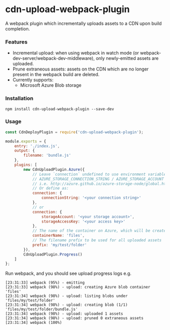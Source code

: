 # cdn-upload-webpack-plugin
A webpack plugin which incrementally uploads assets to a CDN upon build completion.

### Features
* Incremental upload: when using webpack in watch mode (or webpack-dev-server/webpack-dev-middleware), only newly-emitted assets are uploaded.
* Prune extraneous assets: assets on the CDN which are no longer present in the webpack build are deleted.
* Currently supports:
  * Microsoft Azure Blob storage

### Installation

```shell
npm install cdn-upload-webpack-plugin --save-dev
```

### Usage

```js
const CdnDeployPlugin = require('cdn-upload-webpack-plugin');

module.exports = {
    entry: './index.js',
    output: {
        filename: 'bundle.js'
    },
    plugins: [
        new CdnUploadPlugin.Azure({
            // Leave `connection` undefined to use environment variables
            // AZURE_STORAGE_CONNECTION_STRING / AZURE_STORAGE_ACCOUNT / AZURE_STORAGE_ACCESS_KEY
            // i.e. http://azure.github.io/azure-storage-node/global.html#createBlobService__anchor
            // Or define as:
            connection: {
                connectionString: '<your connection string>'
            },
            // or
            connection: {
                storageAccount: '<your storage account>',
                storageAccessKey: '<your access key>'
            },
            // The name of the container on Azure, which will be created if it doesn't exist
            containerName: 'files',
            // The filename prefix to be used for all uploaded assets
            prefix: 'my/test/folder'
        }),
        CdnUploadPlugin.Progress()
    ]
};
```

Run webpack, and you should see upload progress logs e.g.
```
[23:31:33] webpack (95%) - emitting
[23:31:33] webpack (98%) - upload: creating Azure blob container 'files'
[23:31:34] webpack (98%) - upload: listing blobs under 'files/my/test/folder'
[23:31:34] webpack (98%) - upload: creating blob (1/1) 'files/my/test/folder/bundle.js'
[23:31:34] webpack (98%) - upload: uploaded 1 assets
[23:31:34] webpack (98%) - upload: pruned 0 extraneous assets
[23:31:34] webpack (100%)
```
